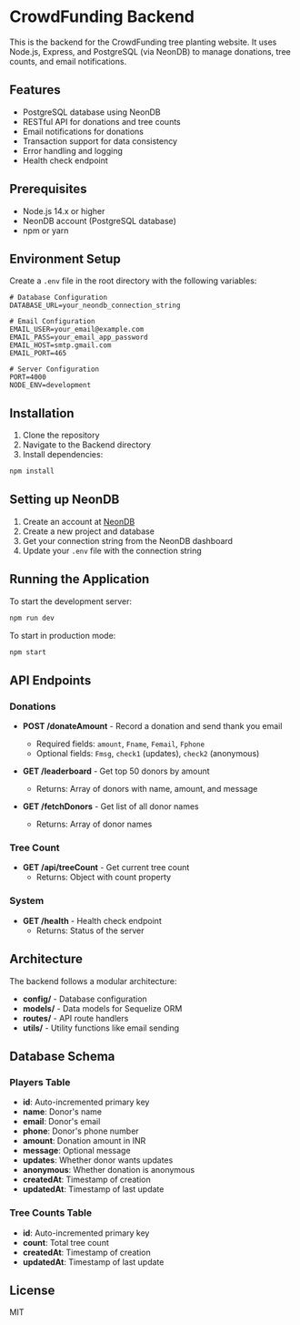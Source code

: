 # CrowdFunding Backend

This is the backend for the CrowdFunding tree planting website. It uses Node.js, Express, and PostgreSQL (via NeonDB) to manage donations, tree counts, and email notifications.

## Features

- PostgreSQL database using NeonDB
- RESTful API for donations and tree counts
- Email notifications for donations
- Transaction support for data consistency
- Error handling and logging
- Health check endpoint

## Prerequisites

- Node.js 14.x or higher
- NeonDB account (PostgreSQL database)
- npm or yarn

## Environment Setup

Create a `.env` file in the root directory with the following variables:

```
# Database Configuration
DATABASE_URL=your_neondb_connection_string

# Email Configuration
EMAIL_USER=your_email@example.com
EMAIL_PASS=your_email_app_password
EMAIL_HOST=smtp.gmail.com
EMAIL_PORT=465

# Server Configuration
PORT=4000
NODE_ENV=development
```

## Installation

1. Clone the repository
2. Navigate to the Backend directory
3. Install dependencies:

```bash
npm install
```

## Setting up NeonDB

1. Create an account at [NeonDB](https://neon.tech)
2. Create a new project and database
3. Get your connection string from the NeonDB dashboard
4. Update your `.env` file with the connection string

## Running the Application

To start the development server:

```bash
npm run dev
```

To start in production mode:

```bash
npm start
```

## API Endpoints

### Donations

- **POST /donateAmount** - Record a donation and send thank you email
  - Required fields: `amount`, `Fname`, `Femail`, `Fphone`
  - Optional fields: `Fmsg`, `check1` (updates), `check2` (anonymous)

- **GET /leaderboard** - Get top 50 donors by amount
  - Returns: Array of donors with name, amount, and message

- **GET /fetchDonors** - Get list of all donor names
  - Returns: Array of donor names

### Tree Count

- **GET /api/treeCount** - Get current tree count
  - Returns: Object with count property

### System

- **GET /health** - Health check endpoint
  - Returns: Status of the server

## Architecture

The backend follows a modular architecture:

- **config/** - Database configuration
- **models/** - Data models for Sequelize ORM
- **routes/** - API route handlers
- **utils/** - Utility functions like email sending

## Database Schema

### Players Table

- **id**: Auto-incremented primary key
- **name**: Donor's name
- **email**: Donor's email
- **phone**: Donor's phone number
- **amount**: Donation amount in INR
- **message**: Optional message
- **updates**: Whether donor wants updates
- **anonymous**: Whether donation is anonymous
- **createdAt**: Timestamp of creation
- **updatedAt**: Timestamp of last update

### Tree Counts Table

- **id**: Auto-incremented primary key
- **count**: Total tree count
- **createdAt**: Timestamp of creation
- **updatedAt**: Timestamp of last update

## License

MIT 